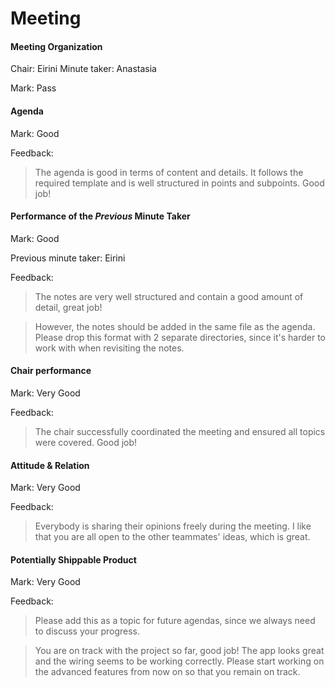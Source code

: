 # Meeting

#### Meeting Organization

Chair: Eirini
Minute taker: Anastasia

Mark: Pass


#### Agenda 

Mark: Good

Feedback: 
> The agenda is good in terms of content and details. It follows the required template and is well structured in points and subpoints. Good job!


#### Performance of the *Previous* Minute Taker

Mark: Good

Previous minute taker: Eirini

Feedback: 
> The notes are very well structured and contain a good amount of detail, great job! 

> However, the notes should be added in the same file as the agenda. Please drop this format with 2 separate directories, since it's harder to work with when revisiting the notes.


#### Chair performance

Mark: Very Good

Feedback: 
> The chair successfully coordinated the meeting and ensured all topics were covered. Good job!


#### Attitude & Relation

Mark: Very Good

Feedback: 
> Everybody is sharing their opinions freely during the meeting. I like that you are all open to the other teammates' ideas, which is great.


#### Potentially Shippable Product

Mark: Very Good

Feedback: 
> Please add this as a topic for future agendas, since we always need to discuss your progress.

> You are on track with the project so far, good job! The app looks great and the wiring seems to be working correctly. Please start working on the advanced features from now on so that you remain on track.



